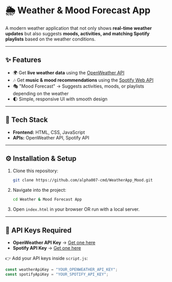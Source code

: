 
# 🌦️ Weather & Mood Forecast App
A modern weather application that not only shows **real-time weather updates** but also suggests **moods, activities, and matching Spotify playlists** based on the weather conditions.  

---

## ✨ Features
- 🌍 Get **live weather data** using the [OpenWeather API](https://openweathermap.org/api)  
- 🎶 Get **music & mood recommendations** using the [Spotify Web API](https://developer.spotify.com/documentation/web-api)  
- 🎭 "Mood Forecast" → Suggests activities, moods, or playlists depending on the weather  
- 🌓 Simple, responsive UI with smooth design  

---

## 🚀 Tech Stack
- **Frontend:** HTML, CSS, JavaScript  
- **APIs:** OpenWeather API, Spotify API  
---

## ⚙️ Installation & Setup
1. Clone this repository:
   ```bash
   git clone https://github.com/alpha007-cmd/WeatherApp_Mood.git


2. Navigate into the project:

   ```bash
   cd Weather & Mood Forecast App
   ```
3. Open `index.html` in your browser OR run with a local server.

---

## 🔑 API Keys Required

* **OpenWeather API Key** → [Get one here](https://openweathermap.org/appid)
* **Spotify API Key** → [Get one here](https://developer.spotify.com/dashboard/)

👉 Add your API keys inside `script.js`:

```js
const weatherApiKey = "YOUR_OPENWEATHER_API_KEY";
const spotifyApiKey = "YOUR_SPOTIFY_API_KEY";
```

